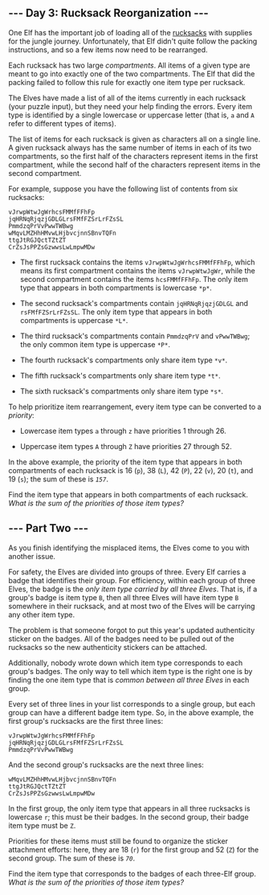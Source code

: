## --- Day 3: Rucksack Reorganization --- ##

One Elf has the important job of loading all of the [rucksacks](https://en.wikipedia.org/wiki/Rucksack)
with supplies for the jungle journey. Unfortunately, that Elf didn't
quite follow the packing instructions, and so a few items now need to
be rearranged.

Each rucksack has two large *compartments*. All items of a given type
are meant to go into exactly one of the two compartments. The Elf that
did the packing failed to follow this rule for exactly one item type
per rucksack.

The Elves have made a list of all of the items currently in each
rucksack (your puzzle input), but they need your help finding the
errors. Every item type is identified by a single lowercase or
uppercase letter (that is, `a` and `A` refer to different types of
items).

The list of items for each rucksack is given as characters all on a
single line. A given rucksack always has the same number of items in
each of its two compartments, so the first half of the characters
represent items in the first compartment, while the second half of the
characters represent items in the second compartment.

For example, suppose you have the following list of contents from six
rucksacks:

    vJrwpWtwJgWrhcsFMMfFFhFp
    jqHRNqRjqzjGDLGLrsFMfFZSrLrFZsSL
    PmmdzqPrVvPwwTWBwg
    wMqvLMZHhHMvwLHjbvcjnnSBnvTQFn
    ttgJtRGJQctTZtZT
    CrZsJsPPZsGzwwsLwLmpwMDw  

  * The first rucksack contains the items `vJrwpWtwJgWrhcsFMMfFFhFp`,
    which means its first compartment contains the items `vJrwpWtwJgWr`,
    while the second compartment contains the items `hcsFMMfFFhFp`. The
    only item type that appears in both compartments is lowercase `*p*`.

  * The second rucksack's compartments contain `jqHRNqRjqzjGDLGL` and `rsFMfFZSrLrFZsSL`.
    The only item type that appears in both compartments is uppercase `*L*`.

  * The third rucksack's compartments contain `PmmdzqPrV` and `vPwwTWBwg`;
    the only common item type is uppercase `*P*`.

  * The fourth rucksack's compartments only share item type `*v*`.

  * The fifth rucksack's compartments only share item type `*t*`.

  * The sixth rucksack's compartments only share item type `*s*`.

To help prioritize item rearrangement, every item type can be converted
to a *priority*:

  * Lowercase item types `a` through `z` have priorities 1 through 26.

  * Uppercase item types `A` through `Z` have priorities 27 through 52.

In the above example, the priority of the item type that appears in
both compartments of each rucksack is 16 (`p`), 38 (`L`), 42 (`P`), 22
(`v`), 20 (`t`), and 19 (`s`); the sum of these is *`157`*.

Find the item type that appears in both compartments of each rucksack.
*What is the sum of the priorities of those item types?*

## --- Part Two --- ##

As you finish identifying the misplaced items, the Elves come to you
with another issue.

For safety, the Elves are divided into groups of three. Every Elf
carries a badge that identifies their group. For efficiency, within
each group of three Elves, the badge is the *only item type carried by
all three Elves*. That is, if a group's badge is item type `B`, then
all three Elves will have item type `B` somewhere in their rucksack,
and at most two of the Elves will be carrying any other item type.

The problem is that someone forgot to put this year's updated
authenticity sticker on the badges. All of the badges need to be pulled
out of the rucksacks so the new authenticity stickers can be attached.

Additionally, nobody wrote down which item type corresponds to each
group's badges. The only way to tell which item type is the right one
is by finding the one item type that is *common between all three Elves*
in each group.

Every set of three lines in your list corresponds to a single group,
but each group can have a different badge item type. So, in the above
example, the first group's rucksacks are the first three lines:

    vJrwpWtwJgWrhcsFMMfFFhFp
    jqHRNqRjqzjGDLGLrsFMfFZSrLrFZsSL
    PmmdzqPrVvPwwTWBwg

And the second group's rucksacks are the next three lines:

    wMqvLMZHhHMvwLHjbvcjnnSBnvTQFn
    ttgJtRGJQctTZtZT
    CrZsJsPPZsGzwwsLwLmpwMDw

In the first group, the only item type that appears in all three
rucksacks is lowercase `r`; this must be their badges. In the second
group, their badge item type must be `Z`.

Priorities for these items must still be found to organize the sticker
attachment efforts: here, they are 18 (`r`) for the first group and 52
(`Z`) for the second group. The sum of these is *`70`*.

Find the item type that corresponds to the badges of each three-Elf
group. *What is the sum of the priorities of those item types?*
